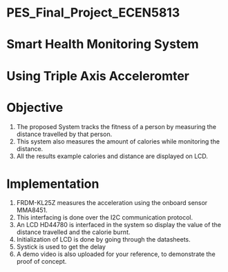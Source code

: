 # PES_Final_Project_ECEN5813
# Smart Health Monitoring System
# Using Triple Axis Acceleromter

# Objective 
1. The proposed System tracks the fitness of a person by measuring the distance
  travelled by that person.
2. This system also measures the amount of calories while monitoring the distance.
3. All the results example calories and distance are displayed on LCD.

# Implementation
1. FRDM-KL25Z measures the acceleration using the onboard sensor MMA8451.
2. This interfacing is done over the I2C communication protocol.
3. An LCD HD44780 is interfaced in the system so display the value of the distance travelled and the calorie burnt.
4. Initialization of LCD is done by going through the datasheets.
5. Systick is used to get the delay
6. A demo video is also uploaded for your reference, to demonstrate the proof of concept.
